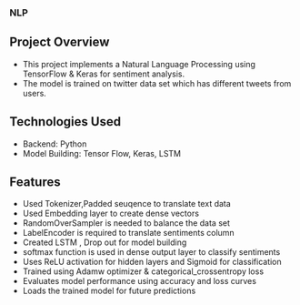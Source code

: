 ### NLP
## Project Overview
* This project implements a Natural Language Processing using TensorFlow & Keras for sentiment analysis.
* The model is trained on twitter data set which has different tweets from users.
## Technologies Used
* Backend: Python
* Model Building: Tensor Flow, Keras, LSTM
## Features
* Used Tokenizer,Padded seuqence to translate text data
* Used Embedding layer to create dense vectors
* RandomOverSampler is needed to balance the data set
* LabelEncoder is required to translate sentiments column
* Created LSTM , Drop out for model building
* softmax function is used in dense output layer to classify sentiments
* Uses ReLU activation for hidden layers and Sigmoid for classification
* Trained using Adamw optimizer & categorical_crossentropy loss
* Evaluates model performance using accuracy and loss curves
* Loads the trained model for future predictions
